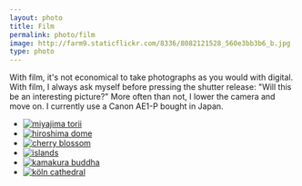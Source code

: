 ```yaml
---
layout: photo
title: Film
permalink: photo/film
image: http://farm9.staticflickr.com/8336/8082121528_560e3bb3b6_b.jpg
type: photo
---
```


With film, it's not economical to take photographs as you would with
digital. With film, I always ask myself before pressing the shutter release:
"Will this be an interesting picture?" More often than not, I lower the camera
and move on. I currently use a Canon AE1-P bought in Japan.

- [![miyajima torii](http://farm9.staticflickr.com/8052/8082143074_0bf55d4882_b.jpg)](http://www.flickr.com/photos/mstaniaszek/8082143074/)
- [![hiroshima dome](http://farm9.staticflickr.com/8465/8082095319_c5334f3038_b.jpg)](http://www.flickr.com/photos/mstaniaszek/8082095319/)
- [![cherry blossom](http://farm9.staticflickr.com/8468/8082175677_be267febc4_b.jpg)](http://www.flickr.com/photos/mstaniaszek/8082175677/)
- [![islands](http://farm9.staticflickr.com/8043/8082159338_cd1129be6d_b.jpg)](http://www.flickr.com/photos/mstaniaszek/8082159338/)
- [![kamakura buddha](http://farm9.staticflickr.com/8336/8082121528_560e3bb3b6_b.jpg)](http://www.flickr.com/photos/mstaniaszek/8082121528/)
- [![köln cathedral](http://farm9.staticflickr.com/8219/8415826567_2488b0fee9_b.jpg)](http://www.flickr.com/photos/mstaniaszek/8415826567/)

